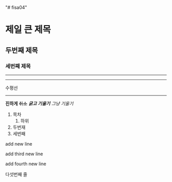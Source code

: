 "# fisa04" 
# 제일 큰 제목
## 두번째 제목
### 세번째 제목
---
<hr>
수평선

***
**진하게**
~~취소~~
***굵고 기울기***
*그냥 기울기*

1. 목차
    1. 하위
2. 두번재
3. 세번째



add new line

add third new line

add fourth new line

다섯번째 줄
